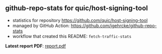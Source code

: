 ## github-repo-stats for quic/host-signing-tool

- statistics for repository https://github.com/quic/host-signing-tool
- managed by GitHub Action: https://github.com/jgehrcke/github-repo-stats
- workflow that created this README: `fetch-traffic-stats`

**Latest report PDF**: [report.pdf](https://github.com/njjetha/OSDO/raw/github-repo-stats/quic/host-signing-tool/latest-report/report.pdf)

